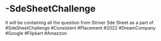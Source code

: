 # -SdeSheetChallenge

It will be containing all the question from Striver Sde Sheet as a part of #SdeSheetChallenge
#Consistent #Placement #2022 #DreamCompany #Google #Flipkart #Amazzon
